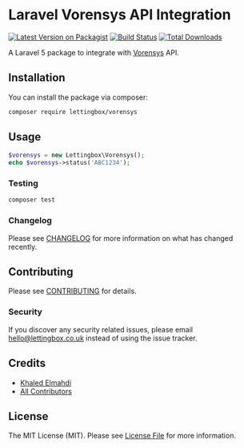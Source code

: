# Laravel Vorensys API Integration

[![Latest Version on Packagist](https://img.shields.io/packagist/v/lettingbox/vorensys.svg?style=flat-square)](https://packagist.org/packages/lettingbox/vorensys)
[![Build Status](https://img.shields.io/travis/lettingbox/vorensys/master.svg?style=flat-square)](https://travis-ci.org/lettingbox/vorensys)
[![Total Downloads](https://img.shields.io/packagist/dt/lettingbox/vorensys.svg?style=flat-square)](https://packagist.org/packages/lettingbox/vorensys)


A Laravel 5 package to integrate with [Vorensys](https://www.vorensys.com) API.

## Installation

You can install the package via composer:

```bash
composer require lettingbox/vorensys
```

## Usage

``` php
$vorensys = new Lettingbox\Vorensys();
echo $vorensys->status('ABC1234');
```

### Testing

``` bash
composer test
```

### Changelog

Please see [CHANGELOG](CHANGELOG.md) for more information on what has changed recently.

## Contributing

Please see [CONTRIBUTING](CONTRIBUTING.md) for details.

### Security

If you discover any security related issues, please email hello@lettingbox.co.uk instead of using the issue tracker.

## Credits

- [Khaled Elmahdi](https://github.com/lettingbox)
- [All Contributors](../../contributors)

## License

The MIT License (MIT). Please see [License File](LICENSE.md) for more information.

